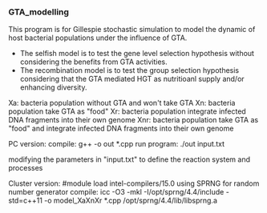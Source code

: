 ### GTA_modelling

This program is for Gillespie stochastic simulation to model the dynamic of host bacterial populations under the influence of GTA. 
* The selfish model is to test the gene level selection hypothesis without considering the benefits from GTA activities. 
* The recombination model is to test the group selection hypothesis considering that the GTA mediated HGT as nutritioanl supply and/or enhancing diversity. 

 

Xa: bacteria population without GTA and won't take GTA
Xn: bacteria population take GTA as "food"
Xr: bacteria population integrate infected DNA fragments into their own genome
Xnr: bacteria population take GTA as "food" and integrate infected DNA fragments into their own genome
 
 
PC version:
compile: g++ -o out *.cpp 
run program: ./out input.txt

modifying the parameters in "input.txt" to define the reaction system and processes

Cluster version:
#module load intel-compilers/15.0
using SPRNG for random number generator
compile: icc -O3 -mkl -I/opt/sprng/4.4/include -std=c++11 -o model_XaXnXr *.cpp /opt/sprng/4.4/lib/libsprng.a
